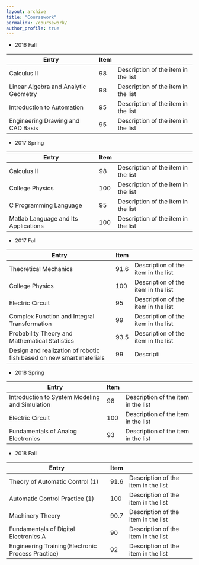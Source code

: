 ```yaml
---
layout: archive
title: "Coursework"
permalink: /coursework/
author_profile: true
---
```

* 2016 Fall

| Entry                                        | Item  |                                                              |
| --------                                     | ------| ------------------------------------------------------------ |
| Calculus II                             |  98   | Description of the item in the list                          |
| Linear Algebra and Analytic Geometry   |  98   | Description of the item in the list                          |
| Introduction to Automation     | 95   | Description of the item in the list                          |
| Engineering Drawing and CAD Basis     | 95   | Description of the item in the list                          |

* 2017 Spring

| Entry                                        | Item  |                                                              |
| --------                                     | ------| ------------------------------------------------------------ |
| Calculus II                             |  98   | Description of the item in the list                          |
| College Physics   |  100   | Description of the item in the list                          |
| C Programming Language     | 95   | Description of the item in the list                          |
| Matlab Language and Its Applications     | 100   | Description of the item in the list                          |

* 2017 Fall

| Entry                                        | Item  |                                                              |
| --------                                     | ------| ------------------------------------------------------------ |
| Theoretical Mechanics                       |  91.6   | Description of the item in the list                          |
| College Physics   |  100   | Description of the item in the list                          |
| Electric Circuit   | 95   | Description of the item in the list                          |
| Complex Function and Integral Transformation  | 99 | Description of the item in the list                          |
| Probability Theory and Mathematical Statistics| 93.5 | Description of the item in the list                          |
| Design and realization of robotic fish based on new smart materials| 99 | Descripti             |

* 2018 Spring

| Entry                                        | Item  |                                                              |
| --------                                     | ------| ------------------------------------------------------------ |
| Introduction to System Modeling and Simulation   |  98   | Description of the item in the list                     |
| Electric Circuit   |  100   | Description of the item in the list                          |
| Fundamentals of Analog Electronics   | 93   | Description of the item in the list                        |

* 2018 Fall

| Entry                                        | Item  |                                                              |
| --------                                     | ------| ------------------------------------------------------------ |
| Theory of Automatic Control (1)           |  91.6   | Description of the item in the list                          |
| Automatic Control Practice (1)   |  100   | Description of the item in the list                          |
| Machinery Theory   | 90.7   | Description of the item in the list                          |
| Fundamentals of Digital Electronics A  | 90 | Description of the item in the list                          |
| Engineering Training(Electronic Process Practice)| 92 | Description of the item in the list                         |
